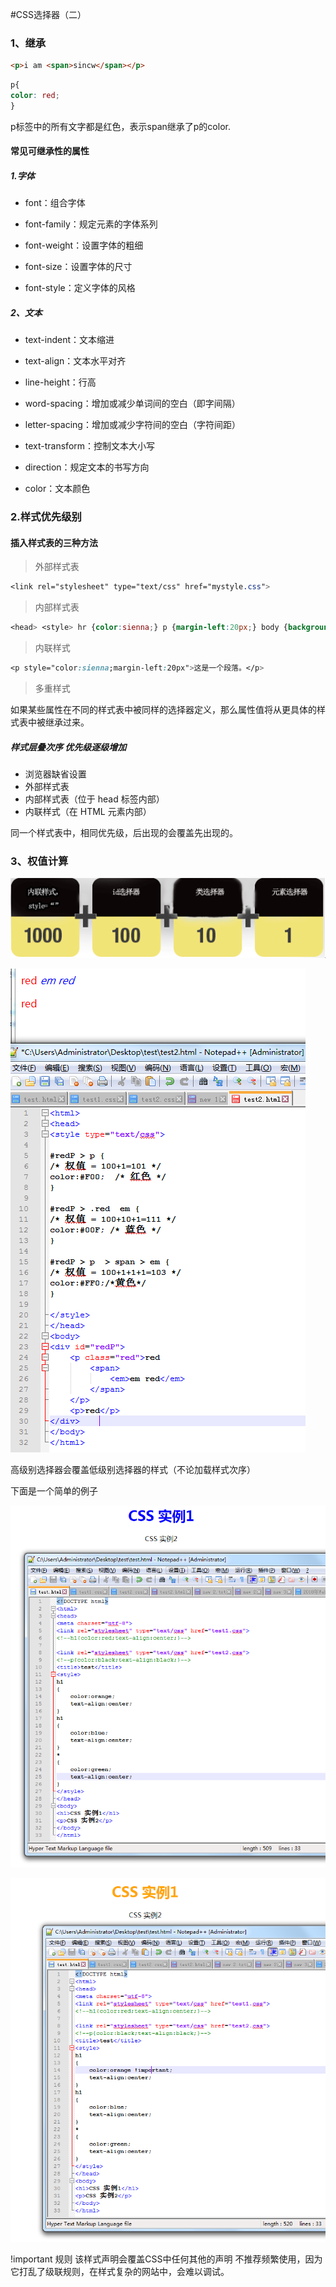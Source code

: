 #CSS选择器（二）

### 1、继承
```html
<p>i am <span>sincw</span></p>
```

```css
p{
color: red;
}
```
p标签中的所有文字都是红色，表示span继承了p的color.

####  常见可继承性的属性

##### 1.字体
- font：组合字体

- font-family：规定元素的字体系列

- font-weight：设置字体的粗细

- font-size：设置字体的尺寸

- font-style：定义字体的风格

##### 2、文本

- text-indent：文本缩进

- text-align：文本水平对齐

- line-height：行高

- word-spacing：增加或减少单词间的空白（即字间隔）

- letter-spacing：增加或减少字符间的空白（字符间距）

- text-transform：控制文本大小写

- direction：规定文本的书写方向

- color：文本颜色

### 2.样式优先级别

#### 插入样式表的三种方法

> 外部样式表
```css
<link rel="stylesheet" type="text/css" href="mystyle.css">
```

>内部样式表
```css
<head> <style> hr {color:sienna;} p {margin-left:20px;} body {background-image:url("images/back40.gif");} </style> </head>
```

>内联样式
```css
<p style="color:sienna;margin-left:20px">这是一个段落。</p>
```

>多重样式

如果某些属性在不同的样式表中被同样的选择器定义，那么属性值将从更具体的样式表中被继承过来。


#####  样式层叠次序 优先级逐级增加
- 浏览器缺省设置
- 外部样式表
- 内部样式表（位于 head 标签内部）
- 内联样式（在 HTML 元素内部）

同一个样式表中，相同优先级，后出现的会覆盖先出现的。

### 3、权值计算
![](https://raw.githubusercontent.com/sincw/learn-web/master/img/02/qzjs.jpg)

![](https://raw.githubusercontent.com/sincw/learn-web/master/img/02/qzjs2.jpg)


高级别选择器会覆盖低级别选择器的样式（不论加载样式次序）

下面是一个简单的例子

![](https://raw.githubusercontent.com/sincw/learn-web/master/img/02/cssshili11.jpg)

![](https://raw.githubusercontent.com/sincw/learn-web/master/img/02/cssshili22.jpg)

!important 规则
该样式声明会覆盖CSS中任何其他的声明
不推荐频繁使用，因为它打乱了级联规则，在样式复杂的网站中，会难以调试。


